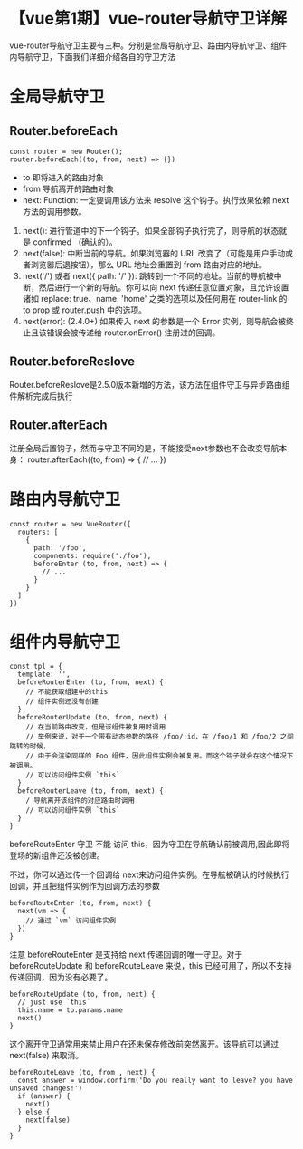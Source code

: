 # 【vue第1期】vue-router导航守卫详解
vue-router导航守卫主要有三种。分别是全局导航守卫、路由内导航守卫、组件内导航守卫，下面我们详细介绍各自的守卫方法
# 全局导航守卫
## Router.beforeEach
```
const router = new Router();
router.beforeEach((to, from, next) => {})
```
- to 即将进入的路由对象
- from 导航离开的路由对象
- next: Function: 一定要调用该方法来 resolve 这个钩子。执行效果依赖 next 方法的调用参数。
1. next(): 进行管道中的下一个钩子。如果全部钩子执行完了，则导航的状态就是 confirmed （确认的）。
2. next(false): 中断当前的导航。如果浏览器的 URL 改变了（可能是用户手动或者浏览器后退按钮），那么 URL 地址会重置到 from 路由对应的地址。
3. next('/') 或者 next({ path: '/' }): 跳转到一个不同的地址。当前的导航被中断，然后进行一个新的导航。你可以向 next 传递任意位置对象，且允许设置诸如 replace: true、name: 'home' 之类的选项以及任何用在 router-link 的 to prop 或 router.push 中的选项。
4. next(error): (2.4.0+) 如果传入 next 的参数是一个 Error 实例，则导航会被终止且该错误会被传递给 router.onError() 注册过的回调。
## Router.beforeReslove
Router.beforeReslove是2.5.0版本新增的方法，该方法在组件守卫与异步路由组件解析完成后执行
## Router.afterEach
注册全局后置钩子，然而与守卫不同的是，不能接受next参数也不会改变导航本身：
router.afterEach((to, from) => {
  // ...
})
# 路由内导航守卫
```
const router = new VueRouter({
  routers: [
    {
      path: '/foo',
      components: require('./foo'),
      beforeEnter (to, from, next) => {
        // ...
      }
    }
  ]
})
```
# 组件内导航守卫
```
const tpl = {
  template: '',
  beforeRouterEnter (to, from, next) {
    // 不能获取组建中的this
    // 组件实例还没有创建
  }
  beforeRouterUpdate (to, from, next) {
    // 在当前路由改变，但是该组件被复用时调用
    // 举例来说，对于一个带有动态参数的路径 /foo/:id，在 /foo/1 和 /foo/2 之间跳转的时候，
    // 由于会渲染同样的 Foo 组件，因此组件实例会被复用。而这个钩子就会在这个情况下被调用。
    // 可以访问组件实例 `this`
  }
  beforeRouterLeave (to, from, next) {
    / 导航离开该组件的对应路由时调用
    // 可以访问组件实例 `this`
  }
}
```
beforeRouteEnter 守卫 不能 访问 this，因为守卫在导航确认前被调用,因此即将登场的新组件还没被创建。

不过，你可以通过传一个回调给 next来访问组件实例。在导航被确认的时候执行回调，并且把组件实例作为回调方法的参数
```
beforeRouteEnter (to, from, next) {
  next(vm => {
    // 通过 `vm` 访问组件实例
  })
}
```
注意 beforeRouteEnter 是支持给 next 传递回调的唯一守卫。对于 beforeRouteUpdate 和 beforeRouteLeave 来说，this 已经可用了，所以不支持传递回调，因为没有必要了。
```
beforeRouteUpdate (to, from, next) {
  // just use `this`
  this.name = to.params.name
  next()
}
```
这个离开守卫通常用来禁止用户在还未保存修改前突然离开。该导航可以通过 next(false) 来取消。
```
beforeRouteLeave (to, from , next) {
  const answer = window.confirm('Do you really want to leave? you have unsaved changes!')
  if (answer) {
    next()
  } else {
    next(false)
  }
}
```

